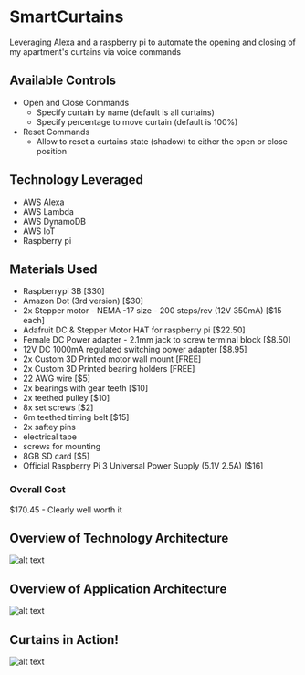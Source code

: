 # SmartCurtains
Leveraging Alexa and a raspberry pi to automate the opening and closing of my apartment's curtains via voice commands
## Available Controls
* Open and Close Commands
    * Specify curtain by name (default is all curtains)
    * Specify percentage to move curtain (default is 100%)
* Reset Commands
    * Allow to reset a curtains state (shadow) to either the open or close position
## Technology Leveraged
* AWS Alexa
* AWS Lambda
* AWS DynamoDB
* AWS IoT
* Raspberry pi
## Materials Used
* Raspberrypi 3B [$30]
* Amazon Dot (3rd version) [$30]
* 2x Stepper motor - NEMA -17 size - 200 steps/rev (12V 350mA) [$15 each]
* Adafruit DC & Stepper Motor HAT for raspberry pi [$22.50]
* Female DC Power adapter - 2.1mm jack to screw terminal block [$8.50]
* 12V DC 1000mA regulated switching power adapter [$8.95]
* 2x Custom 3D Printed motor wall mount [FREE]
* 2x Custom 3D Printed bearing holders [FREE]
* 22 AWG wire [$5]
* 2x bearings with gear teeth [$10]
* 2x teethed pulley [$10]
* 8x set screws [$2]
* 6m teethed timing belt [$15]
* 2x saftey pins 
* electrical tape
* screws for mounting
* 8GB SD card [$5]
* Official Raspberry Pi 3 Universal Power Supply (5.1V 2.5A) [$16]
### Overall Cost
$170.45 - Clearly well worth it
## Overview of Technology Architecture
![alt text](https://github.com/thomasmburke/smarthome/blob/master/docs/Curtain_Architecture.png)
## Overview of Application Architecture
![alt text](https://github.com/thomasmburke/smarthome/blob/master/docs/Smarthome_Application_Architecture.png)
## Curtains in Action!
![alt text](https://media.giphy.com/media/9raOj5gOIo9eNTQVNa/giphy.gif)
